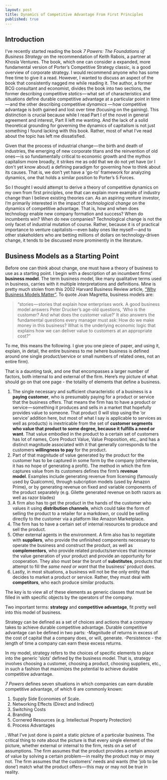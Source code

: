 ```yaml
---
layout: post
title: Dynamics of Competitive Advantage From First Principles
published: true
---
```



## Introduction 

I’ve recently started reading the book _7 Powers: The Foundations of Business Strategy_ on the recommendation of Keith Rabois, a partner at Khosla Ventures. The book, which one can consider a expanded, more fundamental version of Porter’s Competitive Strategy classic, is a good overview of corporate strategy. I would recommend anyone who has some free time to give it a read. However, I wanted to discuss an aspect of the book that consistently nagged me while reading it. The author, a former BCG consultant and economist, divides the book into two sections, the former describing competitive _statics_ — what set of characteristics and situations define durable competitive advantage at a particular point in time — and the other describing competitive _dynamics_  — how competitive advantage is both gained and lost over time (focusing on the gaining). This distinction is crucial because while I read Part I of the novel in general agreement and interest, Part II left me wanting. And the lack of a solid theoretical grounding for governing the dynamics of capitalism is not just something I found lacking with this book. Rather, most of what I’ve read about the topic has left me dissatisfied. 

Given that the process of industrial change — the birth and death of industries, the emerging of new corporate titans and the reinvention of old ones — is so fundamentally critical to economic growth and the mythos capitalism more broadly, it strikes me as odd that we do not yet have (or I don't yet know about) a defining paradigm for governing how to think about its causes. That is, we don’t yet have a 'go-to' framework for analyzing dynamics, one that holds a similar position to Porter’s 5 Forces. 

So I thought I would attempt to derive a theory of competitive dynamics on my own from first principles, one that can explain more example of industry change than I believe existing theories can. As an aspiring venture investor,  I’m primarily interested in  the impact of _technological change_ on the dynamics of competitive advantage. That is, how and when does technology enable new company formation and success? When do incumbents win? When do new companies? Technological change is not the only facet of industrial mutation of course. Rather, because it is of practical importance to venture capitalists — even baby ones like myself — and to other stakeholders who are betting millions of dollars on technology-driven change, it tends to be discussed more prominently in the literature. 

## Business Models as a Starting Point

Before one can think about change, one must have a theory of business to use as a starting  point. I begin with a description of an incumbent firms’ **business model**. The term business model, like many qualitative terms used in business, carries with it multiple interpretations and definitions. Mine is pretty much stolen from this 2002 Harvard Business Review article, [“Why Business Models Matter”](https://hbr.org/2002/05/why-business-models-matter). To quote Joan Magretta, business models are:

> “stories — stories that explain how enterprises work. A good business model answers Peter Drucker’s age-old questions, ‘Who is the customer? And what does the customer value?’ It also answers the fundamental questions every manager must ask: How do we make money in this business? What is the underlying economic logic that explains how we can deliver value to customers at an appropriate cost?” 
> 




To me, this means the following. I give you one piece of paper, and using it, explain, in detail, the entire business to me (where business is defined around one single product/service or small numbers of related ones, not an entire firm). 

That is a daunting task, and one that encompasses a larger number of factors, both internal to and external of the firm. Here’s my picture of what should go on that one page - the totality of elements that define a business. 

1. The single necessary and sufficient characteristic of a business is a **paying customer**, who is presumably paying for a product or service that the business offers. That means the firm has to have a product or service — something it produces and sells in a market that hopefully provides value to someone. That product (I will stop using the ‘or service’ addition here,  but most of what I say is applicable to services as well as products) is inextricable from the set of **customer segments who value that product to some degree, because it fulfills a need or want**. That value embodied in the product to a certain set of customers has lot of names, Core Product Value, Value Proposition, etc., and has a distinct magnitude associated with it that generally corresponds to the customers **willingness to pay** for the product. 
2. Part of that magnitude of value generated by the product for the customer has to be captured in some form by the company (otherwise, it has no hope of generating a profit). The method in which the firm captures value from its customers defines the firm’s **revenue model**. Examples include generating revenue from licensing (famously used by Qualcomm), through subcription models (used by Amazon Prime), or by generating revenue on fixed and variable components of the product separately (e.g. Gilette generated revenue on both razors as well as razor blades)
3. A firm also has to get the product in the hands of the customer who values it using **distribution channels**, which could take the form of selling the product to a retailer for a markdown, or could be selling directly to the customer via a platform like Amazon Marketplace. 
4. The firm has to have a certain set of internal resources to produce and sell the product. 
5. Other external agents in the environment. A firm also has to negotiate with **suppliers**, who provide the unfinished components necessary to operate the business and construct the product, as well as  **complementors**, who provide related products/services that increase the value generation of your product and provide an opportunity for cooperation. They also must bear the brunt of **substitutes**, products that attempt to fill the _same need or want_ that the business' product does. 
6. Lastly, in most situations, a business will not be the only entity that decides to market a product or service. Rather, they must deal with **competitors**, who each produce similar products. 

The key is to view all of these elements as generic classes that must be filled in with specific objects by the operators of the company. 

Two important terms: **strategy** and **competitive advantage**, fit pretty well into this model of business. 

Strategy can be defined as a set of choices and actions that a company takes to achieve durable competitive advantage. Durable competitive advantage can be defined in two parts:
-Magnitude of returns in excess of the cost of capital that a company does, or will, generate.
-Persistence - the length of time a company can earn these excess returns. 

In my model, strategy refers to the choices of specific elements to place into the generic 'slots' defined by the business model. That is, strategy involves choosing a customer, choosing a product, choosing suppliers, etc., in such a fashion that maximizes the potential to achieve durable competitive advantage. 

_7 Powers_ defines seven situations in which companies can earn durable competitive advantage, of which 6 are commonly known:

1. Supply Side Economies of Scale.
2. Networking Effects (Direct and Indirect)
3. Switching Costs
4. Branding 
5. Cornered Resources (e.g. Intellectual Property Protection)
6. Process Advantages

.
What I’ve just done is paint a static picture of a particular business. The critical thing to note about the picture is that every single element of the picture, whether external or internal to the firm, rests on a set of assumptions. The firm assumes that the product provides a certain amount of value by solving a certain problem — in reality the product may or may not. The firm assumes that the customers’ needs and wants (the ‘job to be done’) match what the product offers — this may or may not be true in reality.
